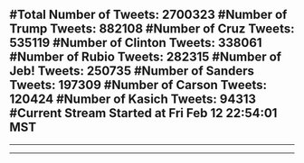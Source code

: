 #Total Number of Tweets: 2700323 
#Number of Trump Tweets: 882108
#Number of Cruz Tweets: 535119
#Number of Clinton Tweets: 338061
#Number of Rubio Tweets: 282315
#Number of Jeb! Tweets: 250735
#Number of Sanders Tweets: 197309
#Number of Carson Tweets: 120424
#Number of Kasich Tweets: 94313
#Current Stream Started at Fri Feb 12 22:54:01 MST
---
---
---
